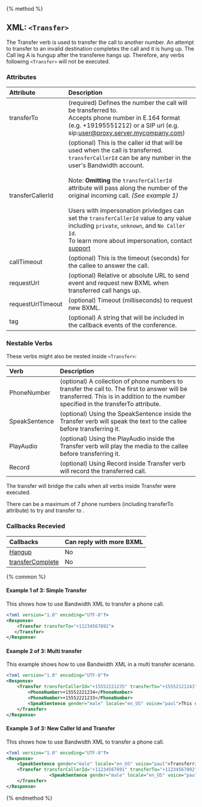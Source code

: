 {% method %}

## XML: `<Transfer>`
The Transfer verb is used to transfer the call to another number.
An attempt to transfer to an invalid destination completes the call and it is hung up. 
The Call leg A is hungup after the transferee hangs up. Therefore, any verbs following `<Transfer>` will not be executed. 



### Attributes
| Attribute         | Description                                                                                                                                                                                                                                                                                                                                                                                                                                                                                                                                        |
|:------------------|:---------------------------------------------------------------------------------------------------------------------------------------------------------------------------------------------------------------------------------------------------------------------------------------------------------------------------------------------------------------------------------------------------------------------------------------------------------------------------------------------------------------------------------------------------|
| transferTo        | (required) Defines the number the call will be transferred to. <br> Accepts phone number in E.164 format (e.g. +19195551212) or a SIP url (e.g. sip:user@proxy.server.mycompany.com)                                                                                                                                                                                                                                                                                                                                                               |
| transferCallerId  | (optional) This is the caller id that will be used when the call is transferred.<br> `transferCallerId` can be any number in the user's Bandwidth account. <br> <br> Note: **Omitting** the `transferCallerId` attribute will pass along the number of the original incoming call. _(See example 1)_ <br><br> Users with impersonation privledges can set the `transferCallerId` value to any value including `private`, `unknown`, and `No Caller Id`. <br> To learn more about impersonation, contact [support](http://support.bandwidth.com) |
| callTimeout       | (optional) This is the timeout (seconds) for the callee to answer the call.                                                                                                                                                                                                                                                                                                                                                                                                                                                                        |
| requestUrl        | (optional) Relative or absolute URL to send event and request new BXML when transferred call hangs up.                                                                                                                                                                                                                                                                                                                                                                                                                                             |
| requestUrlTimeout | (optional) Timeout (milliseconds) to request new BXML.                                                                                                                                                                                                                                                                                                                                                                                                                                                                                             |
| tag               | (optional) A string that will be included in the callback events of the conference.                                                                                                                                                                                                                                                                                                                                                                                                                                                                |


### Nestable Verbs
These verbs might also be nested inside `<Transfer>`:

| Verb          | Description                                                                                                                                                                         |
|:--------------|:------------------------------------------------------------------------------------------------------------------------------------------------------------------------------------|
| PhoneNumber   | (optional) A collection of phone numbers to transfer the call to. The first to answer will be transferred. This is in addition to the number specified in the transferTo attribute. |
| SpeakSentence | (optional) Using the SpeakSentence inside the Transfer verb will speak the text to the callee before transferring it.                                                               |
| PlayAudio     | (optional) Using the PlayAudio inside the Transfer verb will play the media to the callee before transferring it.                                                                   |
| Record        | (optional) Using Record inside Transfer verb will record the transferred call.                                                                                                      |



<aside class="alert general small"><p>The transfer will bridge the calls when all verbs inside Transfer were executed.</p></aside>
<aside class="alert general small"><p>There can be a maximum of 7 phone numbers (including transferTo attribute) to try and transfer to . </p></aside>

### Callbacks Recevied

| Callbacks                                    | Can reply with more BXML |
|:---------------------------------------------|:-------------------------|
| [Hangup](../callBacks/hangup.md)             | No                       |
| [transferComplete](../callBacks/transfer.md) | No                       |

{% common %}
#### Example 1 of 3: Simple Transfer
This shows how to use Bandwidth XML to transfer a phone call.


```XML
<?xml version="1.0" encoding="UTF-8"?>
<Response>
    <Transfer transferTo="+11234567892">
   </Transfer>
</Response>
```

#### Example 2 of 3: Multi transfer
This example shows how to use Bandwidth XML in a multi transfer scenario.

```XML
<?xml version="1.0" encoding="UTF-8"?>
<Response>
    <Transfer transferCallerId="+15552221235" transferTo="+15552121243">
        <PhoneNumber>+15552221234</PhoneNumber>
        <PhoneNumber>+15552221233</PhoneNumber>
        <SpeakSentence gender="male" locale="en_US" voice="paul">This call has been forwarded.</SpeakSentence>
    </Transfer>
</Response>

```

#### Example 3 of 3: New Caller Id and Transfer
This shows how to use Bandwidth XML to transfer a phone call.

```XML
<?xml version="1.0" encoding="UTF-8"?>
<Response>
    <SpeakSentence gender="male" locale="en_US" voice="paul">Transferring your call, please wait.</SpeakSentence>
    <Transfer transferCallerId="+11234567891" transferTo="+11234567892">
                <SpeakSentence gender="male" locale="en_US" voice="paul">Inner speak sentence.</SpeakSentence>
    </Transfer>
</Response>
```



{% endmethod %}
